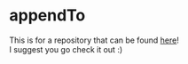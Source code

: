 # appendTo  
  
This is for a repository that can be found [here](https://github.com/RDIL/dom-appendTo)!  
I suggest you go check it out :)  
  
